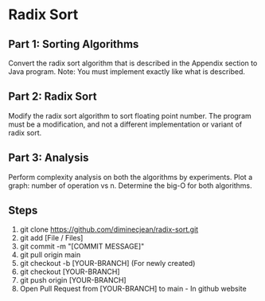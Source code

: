 # Radix Sort

## Part 1: Sorting Algorithms
Convert the radix sort algorithm that is described in the Appendix section to Java program. Note: You must implement exactly like what is described.

## Part 2: Radix Sort
Modify the radix sort algorithm to sort floating point number. The program must be a modification, and not a different implementation or variant of radix sort.

## Part 3: Analysis
Perform complexity analysis on both the algorithms by experiments. Plot a graph: number of operation vs n. Determine the big-O for both algorithms.

## Steps
1. git clone https://github.com/diminecjean/radix-sort.git
2. git add [File / Files]
3. git commit -m "[COMMIT MESSAGE]"
4. git pull origin main
5. git checkout -b [YOUR-BRANCH] (For newly created)
6. git checkout [YOUR-BRANCH]
7. git push origin [YOUR-BRANCH]
8. Open Pull Request from [YOUR-BRANCH] to main - In github website
